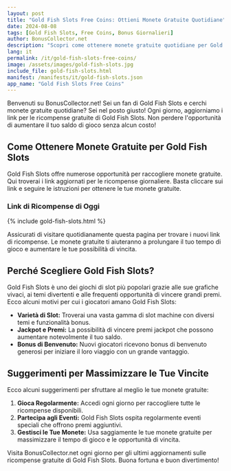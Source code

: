 ```yaml
---
layout: post
title: "Gold Fish Slots Free Coins: Ottieni Monete Gratuite Quotidiane"
date: 2024-08-08
tags: [Gold Fish Slots, Free Coins, Bonus Giornalieri]
author: BonusCollector.net
description: "Scopri come ottenere monete gratuite quotidiane per Gold Fish Slots. Aggiorniamo i link delle ricompense ogni giorno!"
lang: it
permalink: /it/gold-fish-slots-free-coins/
image: /assets/images/gold-fish-slots.jpg
include_file: gold-fish-slots.html
manifest: /manifests/it/gold-fish-slots.json
app_name: "Gold Fish Slots Free Coins"
---
```


Benvenuti su BonusCollector.net! Sei un fan di Gold Fish Slots e cerchi monete gratuite quotidiane? Sei nel posto giusto! Ogni giorno, aggiorniamo i link per le ricompense gratuite di Gold Fish Slots. Non perdere l'opportunità di aumentare il tuo saldo di gioco senza alcun costo!

## Come Ottenere Monete Gratuite per Gold Fish Slots

Gold Fish Slots offre numerose opportunità per raccogliere monete gratuite. Qui troverai i link aggiornati per le ricompense giornaliere. Basta cliccare sui link e seguire le istruzioni per ottenere le tue monete gratuite.

### Link di Ricompense di Oggi

{% include gold-fish-slots.html %}

Assicurati di visitare quotidianamente questa pagina per trovare i nuovi link di ricompense. Le monete gratuite ti aiuteranno a prolungare il tuo tempo di gioco e aumentare le tue possibilità di vincita.

## Perché Scegliere Gold Fish Slots?

Gold Fish Slots è uno dei giochi di slot più popolari grazie alle sue grafiche vivaci, ai temi divertenti e alle frequenti opportunità di vincere grandi premi. Ecco alcuni motivi per cui i giocatori amano Gold Fish Slots:

- **Varietà di Slot:** Troverai una vasta gamma di slot machine con diversi temi e funzionalità bonus.
- **Jackpot e Premi:** La possibilità di vincere premi jackpot che possono aumentare notevolmente il tuo saldo.
- **Bonus di Benvenuto:** Nuovi giocatori ricevono bonus di benvenuto generosi per iniziare il loro viaggio con un grande vantaggio.

## Suggerimenti per Massimizzare le Tue Vincite

Ecco alcuni suggerimenti per sfruttare al meglio le tue monete gratuite:

1. **Gioca Regolarmente:** Accedi ogni giorno per raccogliere tutte le ricompense disponibili.
2. **Partecipa agli Eventi:** Gold Fish Slots ospita regolarmente eventi speciali che offrono premi aggiuntivi.
3. **Gestisci le Tue Monete:** Usa saggiamente le tue monete gratuite per massimizzare il tempo di gioco e le opportunità di vincita.

Visita BonusCollector.net ogni giorno per gli ultimi aggiornamenti sulle ricompense gratuite di Gold Fish Slots. Buona fortuna e buon divertimento!